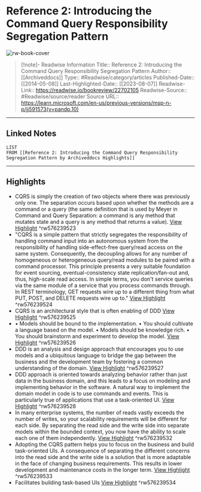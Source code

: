 # Reference 2: Introducing the Command Query Responsibility Segregation Pattern

![rw-book-cover](https://learn.microsoft.com/en-us/media/logos/logo-ms-social.png)
<br>
>[!note]- Readwise Information
>Title:: Reference 2: Introducing the Command Query Responsibility Segregation Pattern
>Author:: [[Archiveddocs]]
>Type:: #Readwise/category/articles
>Published-Date:: [[2014-05-08]]
>Last-Highlighted-Date:: [[2023-08-07]]
>Readwise-Link:: https://readwise.io/bookreview/22702105
>Readwise-Source:: #Readwise/source/reader
>Source URL:: https://learn.microsoft.com/en-us/previous-versions/msp-n-p/jj591573(v=pandp.10)
--- 

## Linked Notes
```dataview
LIST
FROM [[Reference 2: Introducing the Command Query Responsibility Segregation Pattern by Archiveddocs Highlights]]
```

---

## Highlights
- CQRS is simply the creation of two objects where there was previously only one. The separation occurs based upon whether the methods are a command or a query (the same definition that is used by Meyer in Command and Query Separation: a command is any method that mutates state and a query is any method that returns a value). [View Highlight](https://readwise.io/open/576239523) ^rw576239523
- "CQRS is a simple pattern that strictly segregates the responsibility of handling command input into an autonomous system from the responsibility of handling side-effect-free query/read access on the same system. Consequently, the decoupling allows for any number of homogeneous or heterogeneous query/read modules to be paired with a command processor. This principle presents a very suitable foundation for event sourcing, eventual-consistency state replication/fan-out and, thus, high-scale read access. In simple terms, you don't service queries via the same module of a service that you process commands through. In REST terminology, GET requests wire up to a different thing from what PUT, POST, and DELETE requests wire up to." [View Highlight](https://readwise.io/open/576239524) ^rw576239524
- CQRS is an architectural style that is often enabling of DDD [View Highlight](https://readwise.io/open/576239525) ^rw576239525
- • Models should be bound to the implementation.
  • You should cultivate a language based on the model.
  • Models should be knowledge rich.
  • You should brainstorm and experiment to develop the model. [View Highlight](https://readwise.io/open/576239526) ^rw576239526
- DDD is an analysis and design approach that encourages you to use models and a ubiquitous language to bridge the gap between the business and the development team by fostering a common understanding of the domain. [View Highlight](https://readwise.io/open/576239527) ^rw576239527
- DDD approach is oriented towards analyzing behavior rather than just data in the business domain, and this leads to a focus on modeling and implementing behavior in the software. A natural way to implement the domain model in code is to use commands and events. This is particularly true of applications that use a task-oriented UI. [View Highlight](https://readwise.io/open/576239528) ^rw576239528
- In many enterprise systems, the number of reads vastly exceeds the number of writes, so your scalability requirements will be different for each side. By separating the read side and the write side into separate models within the bounded context, you now have the ability to scale each one of them independently. [View Highlight](https://readwise.io/open/576239532) ^rw576239532
- Adopting the CQRS pattern helps you to focus on the business and build task-oriented UIs. A consequence of separating the different concerns into the read side and the write side is a solution that is more adaptable in the face of changing business requirements. This results in lower development and maintenance costs in the longer term. [View Highlight](https://readwise.io/open/576239533) ^rw576239533
- Facilitates building task-based UIs [View Highlight](https://readwise.io/open/576239534) ^rw576239534

